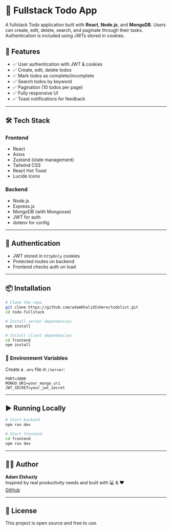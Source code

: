 # 📝 Fullstack Todo App

A fullstack Todo application built with **React**, **Node.js**, and **MongoDB**. Users can create, edit, delete, search, and paginate through their tasks. Authentication is included using JWTs stored in cookies.

## 🚀 Features

- ✅ User authentication with JWT & cookies
- ✅ Create, edit, delete todos
- ✅ Mark todos as complete/incomplete
- ✅ Search todos by keyword
- ✅ Pagination (10 todos per page)
- ✅ Fully responsive UI
- ✅ Toast notifications for feedback

---

## 🛠️ Tech Stack

### Frontend

- React
- Axios
- Zustand (state management)
- Tailwind CSS
- React Hot Toast
- Lucide Icons

### Backend

- Node.js
- Express.js
- MongoDB (with Mongoose)
- JWT for auth
- dotenv for config

---

## 🔐 Authentication

- JWT stored in `httpOnly` cookies
- Protected routes on backend
- Frontend checks auth on load

---

## 📦 Installation

```bash
# Clone the repo
git clone https://github.com/adamKhalidIsHere/todolist.git
cd todo-fullstack

# Install server dependencies
npm install

# Install client dependencies
cd frontend
npm install
```

### 🔧 Environment Variables

Create a `.env` file in `/server`:

```
PORT=3000
MONGO_URI=your_mongo_uri
JWT_SECRET=your_jwt_secret

```

---

## ▶️ Running Locally

```bash
# Start backend
npm run dev

# Start frontend
cd frontend
npm run dev
```

---

## 🙋‍♂️ Author

**Adam Elshazly**  
Inspired by real productivity needs and built with 💻 & ❤️  
[GitHub](https://github.com/adamKhalidIsHere)

---

## 📄 License

This project is open source and free to use.
